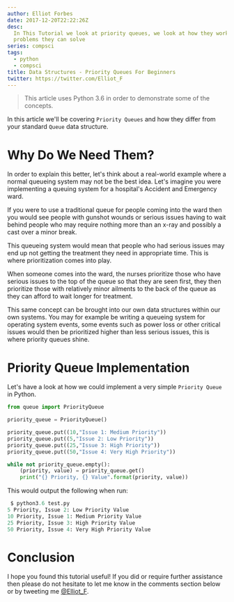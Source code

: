```yaml
---
author: Elliot Forbes
date: 2017-12-20T22:22:26Z
desc:
  In This Tutorial we look at priority queues, we look at how they work and what
  problems they can solve
series: compsci
tags:
  - python
  - compsci
title: Data Structures - Priority Queues For Beginners
twitter: https://twitter.com/Elliot_F
---
```


> This article uses Python 3.6 in order to demonstrate some of the concepts.

In this article we'll be covering `Priority Queues` and how they differ from
your standard `Queue` data structure.

# Why Do We Need Them?

In order to explain this better, let's think about a real-world example where a
normal queueing system may not be the best idea. Let's imagine you were
implementing a queuing system for a hospital's Accident and Emergency ward.

If you were to use a traditional queue for people coming into the ward then you
would see people with gunshot wounds or serious issues having to wait behind
people who may require nothing more than an x-ray and possibly a cast over a
minor break.

This queueing system would mean that people who had serious issues may end up
not getting the treatment they need in appropriate time. This is where
prioritization comes into play.

When someone comes into the ward, the nurses prioritize those who have serious
issues to the top of the queue so that they are seen first, they then prioritize
those with relatively minor ailments to the back of the queue as they can afford
to wait longer for treatment.

This same concept can be brought into our own data structures within our own
systems. You may for example be writing a queueing system for operating system
events, some events such as power loss or other critical issues would then be
prioritized higher than less serious issues, this is where priority queues
shine.

# Priority Queue Implementation

Let's have a look at how we could implement a very simple `Priority Queue` in
Python.

```py
from queue import PriorityQueue

priority_queue = PriorityQueue()

priority_queue.put((10,"Issue 1: Medium Priority"))
priority_queue.put((5,"Issue 2: Low Priority"))
priority_queue.put((25,"Issue 3: High Priority"))
priority_queue.put((50,"Issue 4: Very High Priority"))

while not priority_queue.empty():
    (priority, value) = priority_queue.get()
    print("{} Priority, {} Value".format(priority, value))
```

This would output the following when run:

```py
 $ python3.6 test.py
5 Priority, Issue 2: Low Priority Value
10 Priority, Issue 1: Medium Priority Value
25 Priority, Issue 3: High Priority Value
50 Priority, Issue 4: Very High Priority Value
```

# Conclusion

I hope you found this tutorial useful! If you did or require further assistance
then please do not hesitate to let me know in the comments section below or by
tweeting me [@Elliot_F](https://twitter.com/elliot_f).
